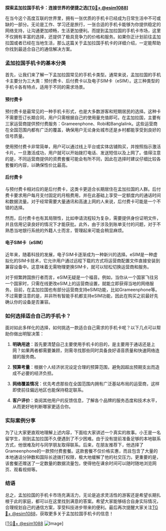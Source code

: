 **探索孟加拉国手机卡：连接世界的便捷之选[[TG💪+ @esim1088](https://t.me/s/esim1088)]**

在当今这个高度互联的世界里，拥有一张优质的手机卡已经成为日常生活中不可或缺的一部分。无论是工作、学习还是旅行，一张合适的手机卡能够为你提供稳定的网络支持，让沟通更加顺畅，生活更加便利。而提到孟加拉国的手机卡市场，这里不仅拥有丰富的选择，还提供了极具竞争力的价格和服务。如果你正计划前往孟加拉国或者已经在当地生活，那么这篇关于孟加拉国手机卡的详细介绍，一定能帮助你找到最适合自己的通信解决方案。

### 孟加拉国手机卡的基本分类

首先，让我们来了解一下孟加拉国常见的手机卡类型。通常来说，孟加拉国的手机卡主要分为三大类：预付费卡、后付费卡以及电子SIM卡（eSIM）。这三种类型的手机卡各有特点，适用于不同的需求场景。

#### 预付费卡

预付费卡是最常见的一种手机卡形式，也是大多数游客和短期居民的选择。这种卡不需要签订长期合同，用户只需根据自己的使用量充值即可。在孟加拉国，主要有三家运营商提供预付费服务：Grameenphone、Robi和Banglalink。这些运营商在全国范围内都有广泛的覆盖，确保用户无论身处城市还是乡村都能享受到良好的信号质量。

使用预付费卡非常简单，用户可以通过线上平台或实体店铺购买，并按照指示激活卡片。一旦激活成功，用户就可以开始拨打电话、发送短信以及上网了。值得注意的是，不同运营商提供的资费套餐可能会有所不同，因此在选择时建议仔细比较各套餐的内容，以确保性价比最高。

#### 后付费卡

与预付费卡相对应的是后付费卡，这类卡更适合长期居住在孟加拉国的人群。后付费卡要求用户每月支付固定的月租费用，并在此基础上享受一定额度内的通话时间和数据流量。对于经常需要大量通讯和高速上网的人来说，后付费卡可能是一个不错的选择。

然而，后付费卡也有其局限性，比如申请流程较为复杂，需要提供身份证明文件，并且信用记录良好的情况下才能获批。此外，由于涉及到账单支付的问题，对于不熟悉当地银行系统的外籍人士而言，管理起来可能会稍显麻烦。

#### 电子SIM卡（eSIM）

近年来，随着科技的发展，电子SIM卡逐渐成为一种新兴的选择。eSIM是一种虚拟化的SIM卡技术，它允许用户通过远程下载的方式将运营商配置文件直接安装到兼容设备中。这意味着无需物理更换SIM卡，就可以轻松切换运营商和服务。

对于频繁跨国旅行者而言，eSIM无疑是一个福音。例如，当你从一个国家飞往另一个国家时，只需在线更改eSIM上的运营商设置，就能立即获得当地的网络服务。目前，在孟加拉国也有部分运营商支持eSIM功能，比如Grameenphone等。不过需要注意的是，并非所有智能手机都支持eSIM功能，因此在购买之前最好先确认你的设备是否兼容。

### 如何选择适合自己的手机卡？

面对如此多样化的选择，如何挑选一款适合自己需求的手机卡呢？以下几点可以帮助你做出明智决策：

1. **明确用途**：首先要清楚自己主要使用手机卡的目的，是主要用于通话还是上网？如果两者都需要兼顾，则需寻找那些同时具备良好语音质量和快速网络连接的服务商。
   
2. **预算考量**：根据个人经济状况设定合理的预算范围，避免因超出预期支出而造成不必要的经济负担。
   
3. **网络覆盖情况**：优先考虑那些在全国范围内拥有广泛基站布局的运营商，这样即使前往偏远地区也能保持稳定联系。
   
4. **客户评价**：查阅其他用户的反馈信息，了解各个品牌的服务态度和技术水平，从而更好地判断哪家更适合你。

### 实际案例分享

为了让大家更直观地理解上述内容，下面给大家讲述一个真实的故事。小王是一名留学生，刚到孟加拉国不久便遇到了不少困难。由于没有提前准备足够的本地联系方式，他很难及时与同学朋友取得联系。后来，在朋友推荐下，他选择了Grameenphone的一款预付费套餐。这款套餐不仅价格实惠，而且包含了大量的本地通话分钟数和国际长途拨打权限，极大地缓解了他的社交压力。更重要的是，该套餐还赠送了一定数量的数据流量包，使得他在课余时间可以随时随地浏览网页、观看视频等。

### 结语

总之，孟加拉国的手机卡市场充满活力，无论是追求灵活性的游客还是希望长期扎根于此的家庭，都可以在这里找到满意的答案。希望大家能够结合自身实际情况，合理规划自己的通信方案，享受科技进步带来的便利。最后再次提醒大家关注[TG💪+ @esim1088](https://t.me/s/esim1088)，获取更多关于孟加拉国手机卡的信息！

[[TG💪+ @esim1088](https://t.me/s/esim1088) ![Image](https://i.postimg.cc/4NQfJmqS/Snipaste-2025-05-13-00-14-12.png)]